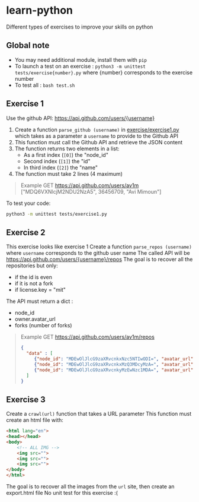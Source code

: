 # learn-python
Different types of exercises to improve your skills on python

## Global note

* You may need additional module, install them with `pip`
* To launch a test on an exercise : `python3 -m unittest tests/exercise{number}.py` where {number} corresponds to the exercise number
* To test all : `bash test.sh` 

## Exercise 1 

Use the github API: 
https://api.github.com/users/{username}

1. Create a function `parse_github (username)` in [exercise/exercise1.py](exercise/exercise1.py) which takes as a parameter a `username` to provide to the Github API
2. This function must call the Github API and retrieve the JSON content
3. The function returns two elements in a list: 
    * As a first index (`[0]`) the "node_id" 
    * Second index (`[1]`) the "id"
    * In third index (`[2]`) the "name"
4. The function must take 2 lines (4 maximum)

> Example
> GET https://api.github.com/users/av1m
> ["MDQ6VXNlcjM2NDU2NzA5", 36456709, "Avi Mimoun"]

To test your code:

```bash
python3 -m unittest tests/exercise1.py
```

## Exercise 2 

This exercise looks like exercise 1
Create a function `parse_repos (username)` where `username` corresponds to the github user name
The called API will be https://api.github.com/users/{username}/repos
The goal is to recover all the repositories but only:
* if the id is even
* if it is not a fork
* if license.key = "mit"

The API must return a dict : 
* node_id
* owner.avatar_url
* forks (number of forks)

> Example
> GET https://api.github.com/users/av1m/repos 
> ```json
> {
>   "data" : [
>      {"node_id": "MDEwOlJlcG9zaXRvcnkxNzc5NTIwODI=", "avatar_url": "https://avatars2.githubusercontent.com/u/36456709?v=4", "forks":  0}, 
>      {"node_id": "MDEwOlJlcG9zaXRvcnkxMzQ3MDcyMzA=", "avatar_url": "https://avatars2.githubusercontent.com/u/36456709?v=4", "forks":  0},
>      {"node_id": "MDEwOlJlcG9zaXRvcnkyMzEwNzc1MDA=", "avatar_url": "https://avatars2.githubusercontent.com/u/36456709?v=4", "forks":  1}
>   ]
> }
> ```

## Exercise 3

Create a `crawl(url)` function that takes a URL parameter
This function must create an html file with: 
```html
<html lang="en">
<head></head>
<body>
    <!-- ALL IMG -->
    <img src="">
    <img src="">
    <img src="">
</body>
</html>
```

The goal is to recover all the images from the `url` site, then create an export.html file
No unit test for this exercise :(